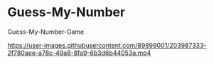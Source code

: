 # Guess-My-Number
Guess-My-Number-Game


https://user-images.githubusercontent.com/89899001/203987333-2f780aee-a78c-49a8-8fa9-6b3d6b44053a.mp4

